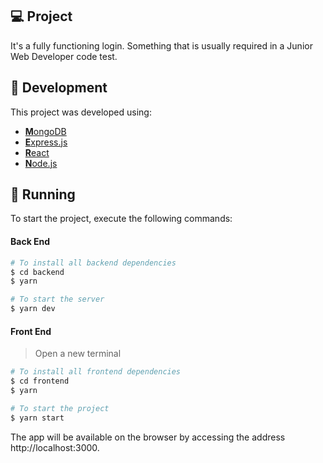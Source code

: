 ## 💻 Project

It's a fully functioning login. Something that is usually required in a Junior Web Developer code test.

## 🧪 Development

This project was developed using:

- [**M**ongoDB](https://www.mongodb.com/)
- [**E**xpress.js](https://expressjs.com/)
- [**R**eact](https://reactjs.org)
- [**N**ode.js](https://nodejs.org/)

## 🚀 Running

To start the project, execute the following commands:

#### Back End
```bash
# To install all backend dependencies
$ cd backend
$ yarn

# To start the server
$ yarn dev
```

#### Front End

> Open a new terminal

```bash
# To install all frontend dependencies
$ cd frontend
$ yarn

# To start the project
$ yarn start
```
The app will be available on the browser by accessing the address http://localhost:3000.